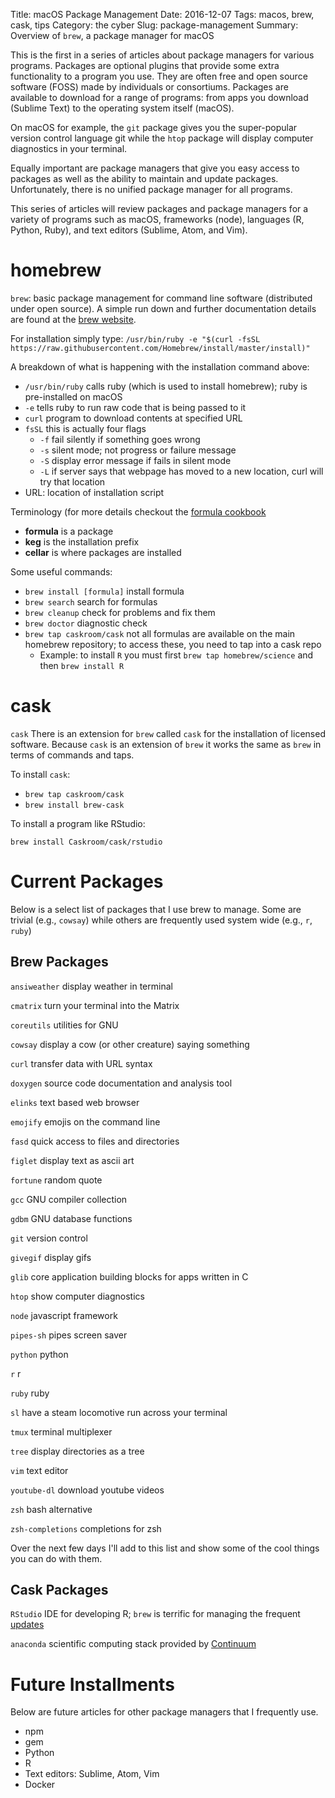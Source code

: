 Title: macOS Package Management
Date: 2016-12-07
Tags: macos, brew, cask, tips
Category: the cyber
Slug: package-management
Summary: Overview of `brew`, a package manager for macOS

This is the first in a series of articles about package managers for various programs. Packages are optional plugins that provide some extra functionality to a program you use. They are often free and open source software (FOSS) made by individuals or consortiums. Packages are available to download for a range of programs: from apps you download (Sublime Text) to the operating system itself (macOS).

On macOS for example, the `git` package gives you the super-popular version control language git while the `htop` package will display computer diagnostics in your terminal.

Equally important are package managers that give you easy access to packages as well as the ability to maintain and update packages. Unfortunately, there is no unified package manager for all programs.

This series of articles will review packages and package managers for a variety of programs such as macOS, frameworks (node), languages (R, Python, Ruby), and text editors (Sublime, Atom, and Vim).

<!-- You will need to be at least somewhat familiar with the command line to work with `brew`; please see XXX for a quick guide. -->


# homebrew

`brew`: basic package management for command line software (distributed under open source). A simple run down and further documentation details are found at the [brew website](http://brew.sh).

For installation simply type: `/usr/bin/ruby -e "$(curl -fsSL https://raw.githubusercontent.com/Homebrew/install/master/install)"`

A breakdown of what is happening with the installation command above:

* `/usr/bin/ruby` calls ruby (which is used to install homebrew); ruby is pre-installed on macOS
* `-e` tells ruby to run raw code that is being passed to it
* `curl` program to download contents at specified URL
* `fsSL` this is actually four flags
	* `-f` fail silently if something goes wrong
	* `-s` silent mode; not progress or failure message
	* `-S` display error message if fails in silent mode
	* `-L` if server says that webpage has moved to a new location, curl will try that location
* URL: location of installation script

Terminology (for more details checkout the [formula cookbook](https://github.com/Homebrew/brew/blob/master/docs/Formula-Cookbook.md#homebrew-terminology)

* **formula** is a package
* **keg** is the installation prefix
* **cellar** is where packages are installed

Some useful commands:

* `brew install [formula]` install formula
* `brew search` search for formulas
* `brew cleanup` check for problems and fix them
* `brew doctor` diagnostic check
* `brew tap caskroom/cask` not all formulas are available on the main homebrew repository; to access these, you need to tap into a cask repo
	* Example: to install `R` you must first `brew tap homebrew/science` and then `brew install R`

# cask

`cask` There is an extension for `brew` called `cask` for the installation of licensed software. Because `cask` is an extension of `brew` it works the same as `brew` in terms of commands and taps.

To install `cask`:

* `brew tap caskroom/cask`
* `brew install brew-cask`

To install a program like RStudio:

`brew install Caskroom/cask/rstudio`

# Current Packages

Below is a select list of packages that I use brew to manage. Some are trivial (e.g., `cowsay`) while others are frequently used system wide (e.g., `r`, `ruby`)

## Brew Packages

`ansiweather` display weather in terminal

<!-- `cairo` 2D graphics library -->

`cmatrix` turn your terminal into the Matrix

`coreutils` utilities for GNU

`cowsay` display a cow (or other creature) saying something

<!-- `cscope` browse source code -->

`curl` transfer data with URL syntax

`doxygen` source code documentation and analysis tool

`elinks` text based web browser

`emojify` emojis on the command line

`fasd` quick access to files and directories

`figlet` display text as ascii art

`fortune` random quote

`gcc` GNU compiler collection

`gdbm` GNU database functions

`git` version control

`givegif` display gifs

`glib` core application building blocks for apps written in C

`htop` show computer diagnostics

`node` javascript framework

`pipes-sh` pipes screen saver

`python` python

`r` r

`ruby` ruby

`sl` have a steam locomotive run across your terminal

`tmux` terminal multiplexer

`tree` display directories as a tree

`vim` text editor

`youtube-dl` download youtube videos

`zsh` bash alternative

`zsh-completions` completions for zsh

Over the next few days I'll add to this list and show some of the cool things you can do with them.

## Cask Packages

`RStudio` IDE for developing R; `brew` is terrific for managing the frequent [updates](https://www.rstudio.com)

<!-- what about packages? -->

`anaconda` scientific computing stack provided by [Continuum](https://www.continuum.io)

<!-- Github file to download all of these commands? -->


# Future Installments

Below are future articles for other package managers that I frequently use.

* npm
* gem
* Python
* R
* Text editors: Sublime, Atom, Vim
* Docker

<!--  
what about zsh plugins? pelican (pelican plugins)?

## node
* `npm`: package manager for javascript
	* install:

## ruby
* `gem`: package manager for ruby
	* install:

`gem query` list installed packages

tmuxinator
teamocil

## Others
* macports - alternative but not using






# Python

conda?
pip -- is the main thing

problem with updating

# R

R studio

See XXXother article on R package management

brew?

problem with updating

# Sublime

https://packagecontrol.io

auto update

persistence?

See XXXother article for useful Sublime packages

# Atom
Take care of already

# Docker

a way to sidestep the issue all together

-->
